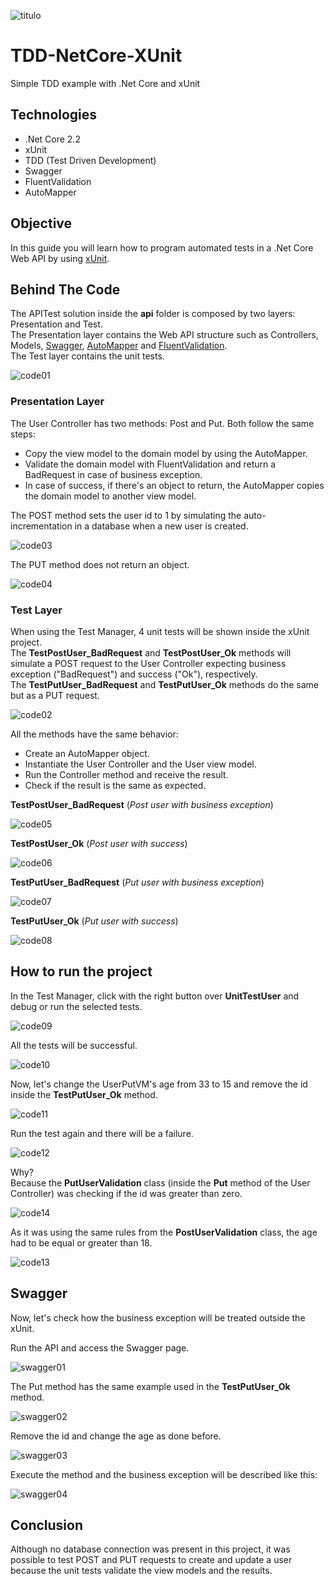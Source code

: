 ![titulo](/docs/titulo.JPG)

# TDD-NetCore-XUnit

Simple TDD example with .Net Core and xUnit

## Technologies

- .Net Core 2.2
- xUnit
- TDD (Test Driven Development)
- Swagger
- FluentValidation
- AutoMapper

## Objective

In this guide you will learn how to program automated tests in a .Net Core Web API by using [xUnit](https://docs.microsoft.com/pt-br/dotnet/core/testing/unit-testing-with-dotnet-test).

## Behind The Code

The APITest solution inside the **api** folder is composed by two layers: Presentation and Test.  
The Presentation layer contains the Web API structure such as Controllers, Models, [Swagger](https://docs.microsoft.com/pt-br/aspnet/core/tutorials/getting-started-with-swashbuckle?view=aspnetcore-2.2&tabs=visual-studio), [AutoMapper](https://www.codeproject.com/Articles/1256100/Automapper-Using-NET-Core-API-2-1) and [FluentValidation](https://www.c-sharpcorner.com/article/using-fluentvalidation-in-asp-net-core/).  
The Test layer contains the unit tests.

![code01](/docs/code01.JPG)

### Presentation Layer

The User Controller has two methods: Post and Put. Both follow the same steps:

- Copy the view model to the domain model by using the AutoMapper.
- Validate the domain model with FluentValidation and return a BadRequest in case of business exception.
- In case of success, if there's an object to return, the AutoMapper copies the domain model to another view model.

The POST method sets the user id to 1 by simulating the auto-incrementation in a database when a new user is created.

![code03](/docs/code03.JPG)

The PUT method does not return an object.

![code04](/docs/code04.JPG)

### Test Layer

When using the Test Manager, 4 unit tests will be shown inside the xUnit project.  
The **TestPostUser_BadRequest** and **TestPostUser_Ok** methods will simulate a POST request to the User Controller expecting business exception ("BadRequest") and success ("Ok"), respectively.  
The **TestPutUser_BadRequest** and **TestPutUser_Ok** methods do the same but as a PUT request.

![code02](/docs/code02.JPG)

All the methods have the same behavior:

- Create an AutoMapper object.
- Instantiate the User Controller and the User view model.
- Run the Controller method and receive the result.
- Check if the result is the same as expected.

**TestPostUser_BadRequest** (_Post user with business exception_)

![code05](/docs/code05.JPG)

**TestPostUser_Ok** (_Post user with success_)

![code06](/docs/code06.JPG)

**TestPutUser_BadRequest** (_Put user with business exception_)

![code07](/docs/code07.JPG)

**TestPutUser_Ok** (_Put user with success_)

![code08](/docs/code08.JPG)

## How to run the project

In the Test Manager, click with the right button over **UnitTestUser** and debug or run the selected tests.

![code09](/docs/code09.JPG)

All the tests will be successful.

![code10](/docs/code10.JPG)

Now, let's change the UserPutVM's age from 33 to 15 and remove the id inside the **TestPutUser_Ok** method.

![code11](/docs/code11.JPG)

Run the test again and there will be a failure.

![code12](/docs/code12.JPG)

Why?  
Because the **PutUserValidation** class (inside the **Put** method of the User Controller) was checking if the id was greater than zero.

![code14](/docs/code14.JPG)

As it was using the same rules from the **PostUserValidation** class, the age had to be equal or greater than 18.

![code13](/docs/code13.JPG)

## Swagger

Now, let's check how the business exception will be treated outside the xUnit.

Run the API and access the Swagger page.

![swagger01](/docs/swagger01.JPG)

The Put method has the same example used in the **TestPutUser_Ok** method.

![swagger02](/docs/swagger02.JPG)

Remove the id and change the age as done before.

![swagger03](/docs/swagger03.JPG)

Execute the method and the business exception will be described like this:

![swagger04](/docs/swagger04.JPG)

## Conclusion

Although no database connection was present in this project, it was possible to test POST and PUT requests to create and update a user because the unit tests validate the view models and the results.
